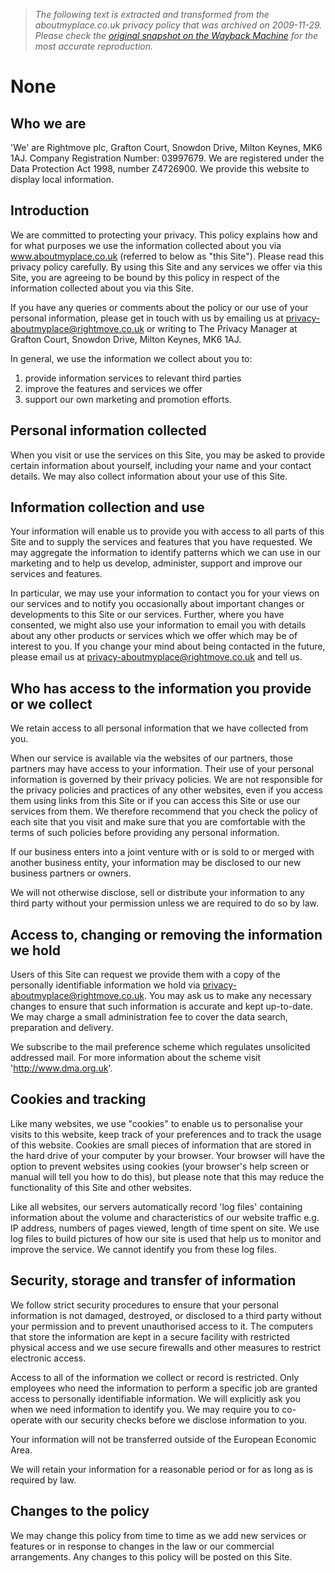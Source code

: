 > *The following text is extracted and transformed from the aboutmyplace.co.uk privacy policy that was archived on 2009-11-29. Please check the [original snapshot on the Wayback Machine](https://web.archive.org/web/20091129233824id_/http%3A//www.aboutmyplace.co.uk/popup/privacystatement) for the most accurate reproduction.*

# None

## Who we are

'We' are Rightmove plc, Grafton Court, Snowdon Drive, Milton Keynes, MK6 1AJ. Company Registration Number: 03997679. We are registered under the Data Protection Act 1998, number Z4726900. We provide this website to display local information.

## Introduction

We are committed to protecting your privacy. This policy explains how and for what purposes we use the information collected about you via www.aboutmyplace.co.uk (referred to below as "this Site"). Please read this privacy policy carefully. By using this Site and any services we offer via this Site, you are agreeing to be bound by this policy in respect of the information collected about you via this Site.

If you have any queries or comments about the policy or our use of your personal information, please get in touch with us by emailing us at privacy-aboutmyplace@rightmove.co.uk or writing to The Privacy Manager at Grafton Court, Snowdon Drive, Milton Keynes, MK6 1AJ.

In general, we use the information we collect about you to: 

  1. provide information services to relevant third parties
  2. improve the features and services we offer
  3. support our own marketing and promotion efforts.



## Personal information collected

When you visit or use the services on this Site, you may be asked to provide certain information about yourself, including your name and your contact details. We may also collect information about your use of this Site.

## Information collection and use

Your information will enable us to provide you with access to all parts of this Site and to supply the services and features that you have requested. We may aggregate the information to identify patterns which we can use in our marketing and to help us develop, administer, support and improve our services and features.

In particular, we may use your information to contact you for your views on our services and to notify you occasionally about important changes or developments to this Site or our services. Further, where you have consented, we might also use your information to email you with details about any other products or services which we offer which may be of interest to you. If you change your mind about being contacted in the future, please email us at privacy-aboutmyplace@rightmove.co.uk and tell us.

## Who has access to the information you provide or we collect

We retain access to all personal information that we have collected from you.

When our service is available via the websites of our partners, those partners may have access to your information. Their use of your personal information is governed by their privacy policies. We are not responsible for the privacy policies and practices of any other websites, even if you access them using links from this Site or if you can access this Site or use our services from them. We therefore recommend that you check the policy of each site that you visit and make sure that you are comfortable with the terms of such policies before providing any personal information.

If our business enters into a joint venture with or is sold to or merged with another business entity, your information may be disclosed to our new business partners or owners.

We will not otherwise disclose, sell or distribute your information to any third party without your permission unless we are required to do so by law.

## Access to, changing or removing the information we hold

Users of this Site can request we provide them with a copy of the personally identifiable information we hold via privacy-aboutmyplace@rightmove.co.uk. You may ask us to make any necessary changes to ensure that such information is accurate and kept up-to-date. We may charge a small administration fee to cover the data search, preparation and delivery.

We subscribe to the mail preference scheme which regulates unsolicited addressed mail. For more information about the scheme visit 'http://www.dma.org.uk'.

## Cookies and tracking

Like many websites, we use "cookies" to enable us to personalise your visits to this website, keep track of your preferences and to track the usage of this website. Cookies are small pieces of information that are stored in the hard drive of your computer by your browser. Your browser will have the option to prevent websites using cookies (your browser's help screen or manual will tell you how to do this), but please note that this may reduce the functionality of this Site and other websites.

Like all websites, our servers automatically record 'log files' containing information about the volume and characteristics of our website traffic e.g. IP address, numbers of pages viewed, length of time spent on site. We use log files to build pictures of how our site is used that help us to monitor and improve the service. We cannot identify you from these log files.

## Security, storage and transfer of information

We follow strict security procedures to ensure that your personal information is not damaged, destroyed, or disclosed to a third party without your permission and to prevent unauthorised access to it. The computers that store the information are kept in a secure facility with restricted physical access and we use secure firewalls and other measures to restrict electronic access.

Access to all of the information we collect or record is restricted. Only employees who need the information to perform a specific job are granted access to personally identifiable information. We will explicitly ask you when we need information to identify you. We may require you to co-operate with our security checks before we disclose information to you.

Your information will not be transferred outside of the European Economic Area.

We will retain your information for a reasonable period or for as long as is required by law.

## Changes to the policy

We may change this policy from time to time as we add new services or features or in response to changes in the law or our commercial arrangements. Any changes to this policy will be posted on this Site.

  

